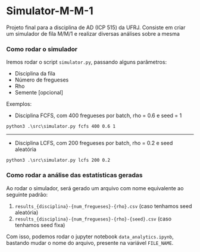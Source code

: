 # Simulator-M-M-1
Projeto final para a disciplina de AD (ICP 515) da UFRJ. Consiste em criar um simulador de fila M/M/1 e realizar diversas análises sobre a mesma

### Como rodar o simulador

Iremos rodar o script `simulator.py`, passando alguns parâmetros:

- Disciplina da fila
- Número de fregueses
- Rho
- Semente [opcional]

Exemplos:

- Disciplina FCFS, com 400 fregueses por batch, rho = 0.6 e seed = 1

```
python3 .\src\simulator.py fcfs 400 0.6 1
```

---

- Disciplina LCFS, com 200 fregueses por batch, rho = 0.2 e seed aleatória

```
python3 .\src\simulator.py lcfs 200 0.2
```

### Como rodar a análise das estatísticas geradas

Ao rodar o simulador, será gerado um arquivo com nome equivalente ao seguinte padrão:

1. `results_{disciplina}-{num_fregueses}-{rho}.csv` (caso tenhamos seed aleatória)
2. `results_{disciplina}-{num_fregueses}-{rho}-{seed}.csv` (caso tenhamos seed fixa)

Com isso, podemos rodar o jupyter notebook `data_analytics.ipynb`, bastando mudar o nome do arquivo, presente na variável `FILE_NAME`.
